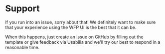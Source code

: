 # Support

If you run into an issue, sorry about that! We definitely want to make sure that
your experience using the WFP UI is the best that it can be.

When this happens, just create an issue on GitHub by filling out the template
or give feedback via Usabilla and we'll try our best to respond in a reasonable time.
